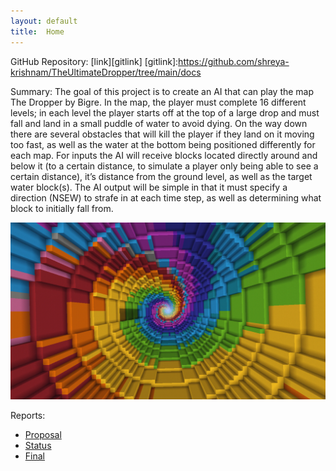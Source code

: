 ```yaml
---
layout: default
title:  Home
---
```


GitHub Repository: [link][gitlink]
[gitlink]:https://github.com/shreya-krishnam/TheUltimateDropper/tree/main/docs

Summary:
The goal of this project is to create an AI that can play the map The Dropper by Bigre. In the map, the player must complete 16 different levels; in each level the player starts off at the top of a large drop and must fall and land in a small puddle of water to avoid dying. On the way down there are several obstacles that will kill the player if they land on it moving too fast, as well as the water at the bottom being positioned differently for each map. For inputs the AI will receive blocks located directly around and below it (to a certain distance, to simulate a player only being able to see a certain distance), it’s distance from the ground level, as well as the target water block(s). The AI output will be simple in that it must specify a direction (NSEW) to strafe in at each time step, as well as determining what block to initially fall from.

![The Dropper](dropper.png)

Reports:

- [Proposal](proposal.html)
- [Status](status.html)
- [Final](final.html)
